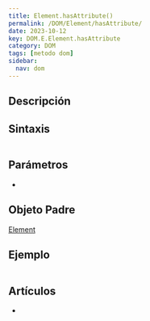 ```yaml
---
title: Element.hasAttribute()
permalink: /DOM/Element/hasAttribute/
date: 2023-10-12
key: DOM.E.Element.hasAttribute
category: DOM
tags: [metodo dom]
sidebar:
  nav: dom
---
```


## Descripción


## Sintaxis


```javascript

```


## Parámetros

- 

## Objeto Padre


[Element](https://www.w3api.com/DOM/Element/)


## Ejemplo


```javascript

```


## Artículos

- 
